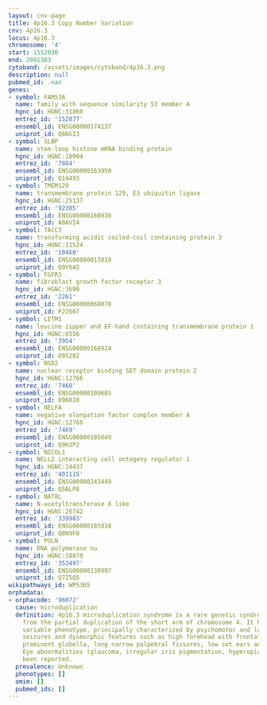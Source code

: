 ```yaml
---
layout: cnv-page
title: 4p16.3 Copy Number Variation
cnv: 4p16.3
locus: 4p16.3
chromosome: '4'
start: 1552030
end: 2091303
cytoband: /assets/images/cytoband/4p16.3.png
description: null
pubmed_id: .nan
genes:
- symbol: FAM53A
  name: family with sequence similarity 53 member A
  hgnc_id: HGNC:31860
  entrez_id: '152877'
  ensembl_id: ENSG00000174137
  uniprot_id: Q6NSI3
- symbol: SLBP
  name: stem-loop histone mRNA binding protein
  hgnc_id: HGNC:10904
  entrez_id: '7884'
  ensembl_id: ENSG00000163950
  uniprot_id: Q14493
- symbol: TMEM129
  name: transmembrane protein 129, E3 ubiquitin ligase
  hgnc_id: HGNC:25137
  entrez_id: '92305'
  ensembl_id: ENSG00000168936
  uniprot_id: A0AVI4
- symbol: TACC3
  name: transforming acidic coiled-coil containing protein 3
  hgnc_id: HGNC:11524
  entrez_id: '10460'
  ensembl_id: ENSG00000013810
  uniprot_id: Q9Y6A5
- symbol: FGFR3
  name: fibroblast growth factor receptor 3
  hgnc_id: HGNC:3690
  entrez_id: '2261'
  ensembl_id: ENSG00000068078
  uniprot_id: P22607
- symbol: LETM1
  name: leucine zipper and EF-hand containing transmembrane protein 1
  hgnc_id: HGNC:6556
  entrez_id: '3954'
  ensembl_id: ENSG00000168924
  uniprot_id: O95202
- symbol: NSD2
  name: nuclear receptor binding SET domain protein 2
  hgnc_id: HGNC:12766
  entrez_id: '7468'
  ensembl_id: ENSG00000109685
  uniprot_id: O96028
- symbol: NELFA
  name: negative elongation factor complex member A
  hgnc_id: HGNC:12768
  entrez_id: '7469'
  ensembl_id: ENSG00000185049
  uniprot_id: Q9H3P2
- symbol: NICOL1
  name: NELL2 interacting cell ontogeny regulator 1
  hgnc_id: HGNC:34437
  entrez_id: '401115'
  ensembl_id: ENSG00000243449
  uniprot_id: Q5BLP8
- symbol: NAT8L
  name: N-acetyltransferase 8 like
  hgnc_id: HGNC:26742
  entrez_id: '339983'
  ensembl_id: ENSG00000185818
  uniprot_id: Q8N9F0
- symbol: POLN
  name: DNA polymerase nu
  hgnc_id: HGNC:18870
  entrez_id: '353497'
  ensembl_id: ENSG00000130997
  uniprot_id: Q7Z5Q5
wikipathways_id: WP5365
orphadata:
- orphacode: '96072'
  cause: microduplication
  definition: 4p16.3 microduplication syndrome is a rare genetic syndrome that results
    from the partial duplication of the short arm of chromosome 4. It has a highly
    variable phenotype, principally characterized by psychomotor and language delay,
    seizures and dysmorphic features such as high forehead with frontal bossing, hypertelorism,
    prominent glabella, long narrow palpebral fissures, low set ears and short neck.
    Eye abnormalities (glaucoma, irregular iris pigmentation, hyperopia) have also
    been reported.
  prevalence: Unknown
  phenotypes: []
  omim: []
  pubmed_ids: []
---
```


